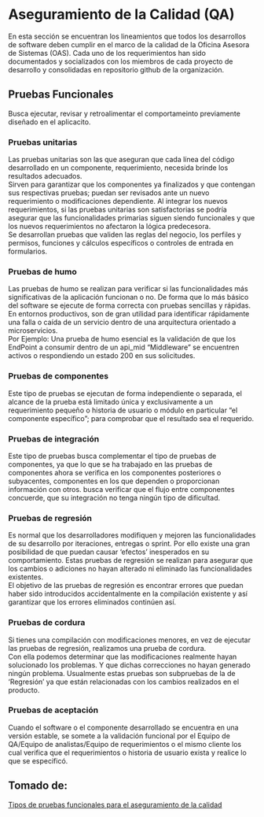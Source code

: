 # Aseguramiento de la Calidad (QA)
En esta sección se encuentran los lineamientos que todos los desarrollos de software deben cumplir en el marco de la calidad de la Oficina Asesora de Sistemas (OAS). Cada uno de los requerimientos han sido documentados y socializados con los miembros de cada proyecto de desarrollo y consolidadas en repositorio github de la organización.

## Pruebas Funcionales
Busca ejecutar, revisar y retroalimentar el comportameinto previamente diseñado en el aplicacito.

### Pruebas unitarias
Las pruebas unitarias son las que aseguran que cada línea del código desarrollado en un componente, requerimiento, necesida brinde los resultados adecuados.  
Sirven para garantizar que los componentes ya finalizados y que contengan sus respectivas pruebas; puedan ser revisados ante un nuevo requerimiento o modificaciones dependiente. Al integrar los nuevos requerimientos, si las pruebas unitarias son satisfactorias se podría asegurar que las funcionalidades primarias siguen siendo funcionales y que los nuevos requerimientos no afectaron la lógica predecesora.  
Se  desarrollan pruebas que validen las reglas del negocio, los perfiles y permisos, funciones y cálculos específicos o controles de entrada en formularios.  


### Pruebas de humo
Las pruebas de humo se realizan para verificar si las funcionalidades más significativas de la aplicación funcionan o no. De forma que lo más básico del software se ejecute de forma correcta con pruebas sencillas y rápidas.   
En entornos productivos, son de gran utilidad para identificar rápidamente una falla o caída de un servicio dentro de una arquitectura orientado a microservicios.  
Por Ejemplo: Una prueba de humo esencial es la validación de que los EndPoint a consumir dentro de un api_mid “Middleware” se encuentren activos o respondiendo un estado 200 en sus solicitudes.


### Pruebas de componentes
Este tipo de pruebas se ejecutan de forma independiente o separada, el alcance de la prueba está limitado única y exclusivamente a un requerimiento pequeño  o historia de usuario o módulo en particular “el componente específico”; para comprobar que el resultado sea el requerido.

### Pruebas de integración
Este tipo de pruebas busca complementar el tipo de pruebas de componentes, ya que lo que se ha trabajado en las pruebas de componentes ahora se verifica en los componentes posteriores o subyacentes, componentes en los que dependen o proporcionan información con otros. busca verificar que el flujo entre componentes concuerde, que su integración no tenga ningún tipo de dificultad.

### Pruebas de regresión
Es normal que los desarrolladores modifiquen y mejoren las funcionalidades de su desarrollo por iteraciones, entregas o sprint. Por ello existe una gran posibilidad de que puedan causar ‘efectos’ inesperados en su comportamiento. Estas pruebas de regresión se realizan para asegurar que los cambios o adiciones no hayan alterado ni eliminado las funcionalidades existentes.   
El objetivo de las pruebas de regresión es encontrar errores que puedan haber sido introducidos accidentalmente en la compilación existente y así garantizar que los errores eliminados continúen así.

### Pruebas de cordura
Si tienes una compilación con modificaciones menores, en vez de ejecutar las pruebas de regresión, realizamos una prueba de cordura.   
Con ella podemos determinar que las modificaciones realmente hayan solucionado los problemas. Y que dichas correcciones no hayan generado ningún problema. Usualmente estas pruebas son subpruebas de la de ‘Regresión’  ya que están relacionadas con los cambios realizados en el producto.

### Pruebas de aceptación
Cuando el software o el componente desarrollado se encuentra en una versión estable, se somete a la validación funcional por el  Equipo de QA/Equipo de analistas/Equipo de requerimientos o el mismo cliente los cual verifica que el requerimientos o historia de usuario exista y realice lo que se especificó.

## Tomado de:
[Tipos de pruebas funcionales para el aseguramiento de la calidad](https://trycore.co/transformacion-digital/tipos-de-pruebas-funcionales/)
